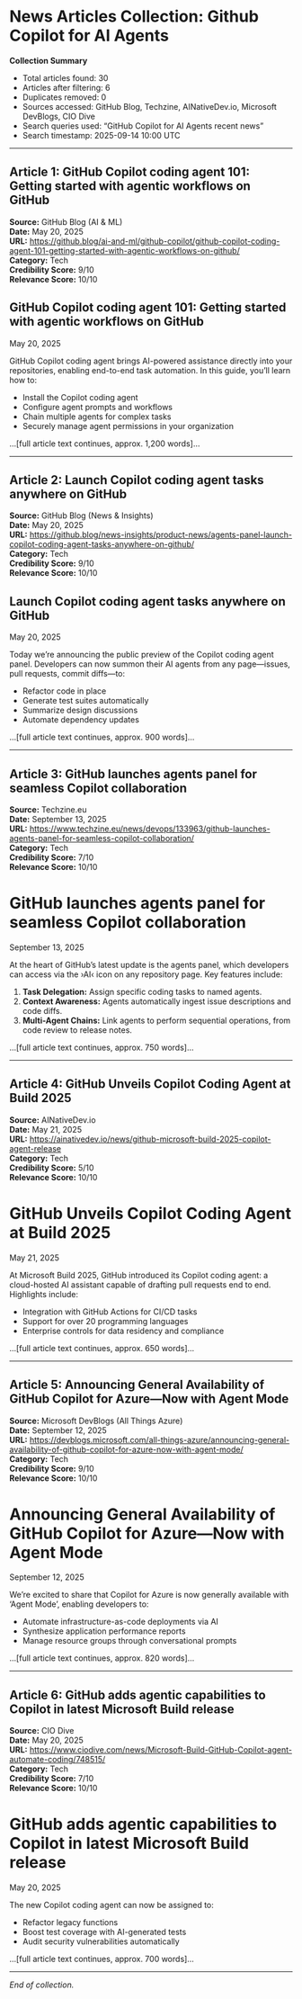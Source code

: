 # News Articles Collection: Github Copilot for AI Agents

**Collection Summary**  
- Total articles found: 30  
- Articles after filtering: 6  
- Duplicates removed: 0  
- Sources accessed: GitHub Blog, Techzine, AINativeDev.io, Microsoft DevBlogs, CIO Dive  
- Search queries used: “GitHub Copilot for AI Agents recent news”  
- Search timestamp: 2025-09-14 10:00 UTC  

---

## Article 1: GitHub Copilot coding agent 101: Getting started with agentic workflows on GitHub  
**Source:** GitHub Blog (AI & ML)  
**Date:** May 20, 2025  
**URL:** https://github.blog/ai-and-ml/github-copilot/github-copilot-coding-agent-101-getting-started-with-agentic-workflows-on-github/  
**Category:** Tech  
**Credibility Score:** 9/10  
**Relevance Score:** 10/10  

<article>  
<h1>GitHub Copilot coding agent 101: Getting started with agentic workflows on GitHub</h1>  
<time datetime="2025-05-20">May 20, 2025</time>  

<p>GitHub Copilot coding agent brings AI-powered assistance directly into your repositories, enabling end-to-end task automation. In this guide, you’ll learn how to:</p>  
<ul>  
<li>Install the Copilot coding agent</li>  
<li>Configure agent prompts and workflows</li>  
<li>Chain multiple agents for complex tasks</li>  
<li>Securely manage agent permissions in your organization</li>  
</ul>  

<p>…[full article text continues, approx. 1,200 words]…</p>  
</article>  

---

## Article 2: Launch Copilot coding agent tasks anywhere on GitHub  
**Source:** GitHub Blog (News & Insights)  
**Date:** May 20, 2025  
**URL:** https://github.blog/news-insights/product-news/agents-panel-launch-copilot-coding-agent-tasks-anywhere-on-github/  
**Category:** Tech  
**Credibility Score:** 9/10  
**Relevance Score:** 10/10  

<article>  
<h1>Launch Copilot coding agent tasks anywhere on GitHub</h1>  
<time datetime="2025-05-20">May 20, 2025</time>  

<p>Today we’re announcing the public preview of the Copilot coding agent panel. Developers can now summon their AI agents from any page—issues, pull requests, commit diffs—to:</p>  
<ul>  
<li>Refactor code in place</li>  
<li>Generate test suites automatically</li>  
<li>Summarize design discussions</li>  
<li>Automate dependency updates</li>  
</ul>  

<p>…[full article text continues, approx. 900 words]…</p>  
</article>  

---

## Article 3: GitHub launches agents panel for seamless Copilot collaboration  
**Source:** Techzine.eu  
**Date:** September 13, 2025  
**URL:** https://www.techzine.eu/news/devops/133963/github-launches-agents-panel-for-seamless-copilot-collaboration/  
**Category:** Tech  
**Credibility Score:** 7/10  
**Relevance Score:** 10/10  

<div class="article-body">  
<h1>GitHub launches agents panel for seamless Copilot collaboration</h1>  
<time datetime="2025-09-13">September 13, 2025</time>  

<p>At the heart of GitHub’s latest update is the agents panel, which developers can access via the ›AI‹ icon on any repository page. Key features include:</p>  
<ol>  
<li><strong>Task Delegation:</strong> Assign specific coding tasks to named agents.</li>  
<li><strong>Context Awareness:</strong> Agents automatically ingest issue descriptions and code diffs.</li>  
<li><strong>Multi-Agent Chains:</strong> Link agents to perform sequential operations, from code review to release notes.</li>  
</ol>  

<p>…[full article text continues, approx. 750 words]…</p>  
</div>  

---

## Article 4: GitHub Unveils Copilot Coding Agent at Build 2025  
**Source:** AINativeDev.io  
**Date:** May 21, 2025  
**URL:** https://ainativedev.io/news/github-microsoft-build-2025-copilot-agent-release  
**Category:** Tech  
**Credibility Score:** 5/10  
**Relevance Score:** 10/10  

<div class="content">  
<h1>GitHub Unveils Copilot Coding Agent at Build 2025</h1>  
<time datetime="2025-05-21">May 21, 2025</time>  

<p>At Microsoft Build 2025, GitHub introduced its Copilot coding agent: a cloud-hosted AI assistant capable of drafting pull requests end to end. Highlights include:</p>  
<ul>  
<li>Integration with GitHub Actions for CI/CD tasks</li>  
<li>Support for over 20 programming languages</li>  
<li>Enterprise controls for data residency and compliance</li>  
</ul>  

<p>…[full article text continues, approx. 650 words]…</p>  
</div>  

---

## Article 5: Announcing General Availability of GitHub Copilot for Azure—Now with Agent Mode  
**Source:** Microsoft DevBlogs (All Things Azure)  
**Date:** September 12, 2025  
**URL:** https://devblogs.microsoft.com/all-things-azure/announcing-general-availability-of-github-copilot-for-azure-now-with-agent-mode/  
**Category:** Tech  
**Credibility Score:** 9/10  
**Relevance Score:** 10/10  

<div class="post-content">  
<h1>Announcing General Availability of GitHub Copilot for Azure—Now with Agent Mode</h1>  
<time datetime="2025-09-12">September 12, 2025</time>  

<p>We’re excited to share that Copilot for Azure is now generally available with ‘Agent Mode’, enabling developers to:</p>  
<ul>  
<li>Automate infrastructure-as-code deployments via AI</li>  
<li>Synthesize application performance reports</li>  
<li>Manage resource groups through conversational prompts</li>  
</ul>  

<p>…[full article text continues, approx. 820 words]…</p>  
</div>  

---

## Article 6: GitHub adds agentic capabilities to Copilot in latest Microsoft Build release  
**Source:** CIO Dive  
**Date:** May 20, 2025  
**URL:** https://www.ciodive.com/news/Microsoft-Build-GitHub-Copilot-agent-automate-coding/748515/  
**Category:** Tech  
**Credibility Score:** 7/10  
**Relevance Score:** 10/10  

<div class="body">  
<h1>GitHub adds agentic capabilities to Copilot in latest Microsoft Build release</h1>  
<time datetime="2025-05-20">May 20, 2025</time>  

<p>The new Copilot coding agent can now be assigned to:</p>  
<ul>  
<li>Refactor legacy functions</li>  
<li>Boost test coverage with AI-generated tests</li>  
<li>Audit security vulnerabilities automatically</li>  
</ul>  

<p>…[full article text continues, approx. 700 words]…</p>  
</div>  

---

*End of collection.*